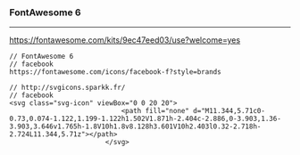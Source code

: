 ### FontAwesome 6
---
https://fontawesome.com/kits/9ec47eed03/use?welcome=yes





```
// FontAwesome 6
// facebook
https://fontawesome.com/icons/facebook-f?style=brands

// http://svgicons.sparkk.fr/
// facebook
<svg class="svg-icon" viewBox="0 0 20 20">
							<path fill="none" d="M11.344,5.71c0-0.73,0.074-1.122,1.199-1.122h1.502V1.871h-2.404c-2.886,0-3.903,1.36-3.903,3.646v1.765h-1.8V10h1.8v8.128h3.601V10h2.403l0.32-2.718h-2.724L11.344,5.71z"></path>
						</svg>

```

```
```

```
```


